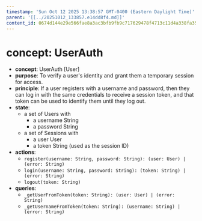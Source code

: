 ```yaml
---
timestamp: 'Sun Oct 12 2025 13:38:57 GMT-0400 (Eastern Daylight Time)'
parent: '[[../20251012_133857.e14dd8f4.md]]'
content_id: 0674d144e29e566fae8a3ac3bfb9fb9c717629478f4713c11d4a338fa35e4ab9
---
```


# concept: UserAuth

* **concept**: UserAuth \[User]
* **purpose**: To verify a user's identity and grant them a temporary session for access.
* **principle**: If a user registers with a username and password, then they can log in with the same credentials to receive a session token, and that token can be used to identify them until they log out.
* **state**:
  * a set of Users with
    * a username String
    * a password String
  * a set of Sessions with
    * a user User
    * a token String (used as the session ID)
* **actions**:
  * `register(username: String, password: String): (user: User) | (error: String)`
  * `login(username: String, password: String): (token: String) | (error: String)`
  * `logout(token: String)`
* **queries**:
  * `_getUserFromToken(token: String): (user: User) | (error: String)`
  * `_getUsernameFromToken(token: String): (username: String) | (error: String)`
